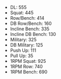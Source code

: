 * DL: 555
*  Squat: 445
*  Row/Bench: 414
*  DB Row/Bench: 160
*  Incline Bench: 335
*  Incline DB Bench: 130
*  Military: 325
*  DB Military: 125
*  Push Up: 111
*  Pull Up: 35
*  1RPM Squat: 925
*  1RPM Row: 740
*  1RPM Bench: 690
